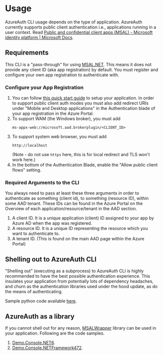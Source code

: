 # Usage

AzureAuth CLI usage depends on the type of application. AzureAuth currently supports public client authentication i.e., applications running in a user context. Read [Public and confidential client apps (MSAL) - Microsoft identity platform | Microsoft Docs](https://docs.microsoft.com/en-us/azure/active-directory/develop/msal-client-applications).

## Requirements
This CLI is a "pass-through" for using [MSAL.NET](https://github.com/AzureAD/microsoft-authentication-library-for-dotnet). This means it does not provide any client ID (aka app registration) by default. You must register and configure your own app registration to authenticate with.

### Configure your App Registration
1. You can follow [this quick start guide](https://docs.microsoft.com/en-us/azure/active-directory/develop/quickstart-register-app) to setup your application.
In order to support public client auth modes you must also add redirect URIs under "Mobile and Desktop applications" in the Authentication blade of your app registration in the Azure Portal.
2. To support WAM (the Windows broker), you must add
   ```
   ms-appx-web://microsoft.aad.brokerplugin/<CLIENT_ID>
   ```
3. To support system web browser, you must add
   ```
   http://localhost
   ```
   (Note - do not use `https` here, this is for local redirect and TLS won't work here.)
4. In the bottom of the Authentication Blade, enable the "Allow public client flows" setting.

### Required Arguments to the CLI
You always need to pass at least these three arguments in order to authenticate as something (client id), to something (resource ID), within some AAD tenant. These IDs can be found in the Azure Portal on the Overview of each application/resource/tenant in the AAD section.
1. A client ID. It is a unique application (client) ID assigned to your app by Azure AD when the app was registered.
2. A resource ID. It is a unique ID representing the resource which you want to authenticate to.
3. A tenant ID. (This is found on the main AAD page within the Azure Portal)

## Shelling out to AzureAuth CLI
"Shelling out" (executing as a subprocess) to AzureAuth CLI is highly recommended to have the best possible authentication experience. 
This insulates your application from potentially lots of dependency headaches, and churn as the authentication libraries used under the hood update, as do the means of authenticating.

Sample python code available [here](../examples/python/).

## AzureAuth as a library
If you cannot shell out for any reason, [MSALWrapper](../src/MSALWrapper/) library can be used in your application. Following are the code samples.
1. [Demo.Console.NET6](../examples/Demo.Console.NET6/).
2. [Demo.Console.NETFramework472](../examples/Demo.Console.NETFramework472/).
